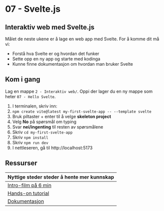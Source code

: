 # 07 - Svelte.js

## Interaktiv web med Svelte.js

Målet de neste ukene er å lage en web app med Svelte. For å komme dit må vi:

- Forstå hva Svelte er og hvordan det funker
- Sette opp en ny app og starte med kodinga
- Kunne finne dokumentasjon om hvordan man bruker Svelte

## Kom i gang

Lag en mappe `2 - Interaktiv web/`. Oppi der lager du en ny mappe som heter `07 - Hello Svelte`.

1. I terminalen, skriv inn:
  1. `npm create vite@latest my-first-svelte-app -- --template svelte`
  2. Bruk piltaster + enter til å velge **skeleton project**
  3. Velg **No** på spørsmål om typing
  4. Svar **nei/ingenting** til resten av spørsmålene
2. Skriv `cd my-first-svelte-app`
3. Skriv `npm install`
4. Skriv `npm run dev`
5. I nettleseren, gå til http://localhost:5173

## Ressurser

|Nyttige steder steder å hente mer kunnskap |
|--|
|[Intro-film på 6 min](https://www.youtube.com/watch?v=zojEMeQGGHs&t=44s)|
|[Hands-on tutorial](https://learn.svelte.dev/tutorial/welcome-to-svelte)|
|[Dokumentasjon](https://svelte.dev/docs/introduction)|
